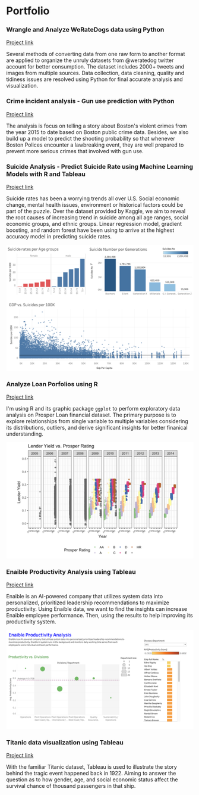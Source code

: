 # Portfolio

### Wrangle and Analyze WeRateDogs data using Python
[Project link](https://nbviewer.jupyter.org/github/katiethaoha/Python-wrangle-and-analyze-Twitterdataset/blob/master/wrangle_act.ipynb)

Several methods of converting data from one raw form to another format are applied to organize the unruly datasets from @weratedog twitter account for better consumption. The dataset includes 2000+ tweets and images from multiple sources. Data collection, data cleaning, quality and tidiness issues are resolved using Python for final accurate analysis and visualization.


### Crime incident analysis - Gun use prediction with Python
[Project link](https://nbviewer.jupyter.org/github/katiethaoha/crime-indicent-report-with-python/blob/master/Crime-incident-report.ipynb)

The analysis is focus on telling a story about Boston's violent crimes from the year 2015 to date based on Boston public crime data. Besides, we also build up a model to predict the shooting probability so that whenever Boston Polices encounter a lawbreaking event, they are well prepared to prevent more serious crimes that involved with gun use.


### Suicide Analysis - Predict Suicide Rate using Machine Learning Models with R and Tableau
[Project link](https://github.com/katiethaoha/katiethaoha.github.io/blob/master/markdown-files/suicide-models.R)

Suicide rates has been a worrying trends all over U.S. Social economic change, mental health issues, environment or historical factors could be part of the puzzle. Over the dataset provided by Kaggle, we aim to reveal the root causes of increasing trend in suicide among all age ranges, social economic groups, and ethnic groups. Linear regression model, gradient boosting, and random forest have been using to arrive at the highest accuracy model in predicting suicide rates.

![Image of suicide](./images/suicide-rate.png)

### Analyze Loan Porfolios using R
[Project link](https://nbviewer.jupyter.org/github/katiethaoha/Rstudio-ProsperLoan-EDA/blob/master/prosperloan.html)

I'm using R and its graphic package `ggplot` to perform exploratory data analysis on Prosper Loan financial dataset. The primary purpose is to explore relationships from single variable to multiple variables considering its distributions, outliers, and derive significant insights for better finanical understanding.

![Image of prosperloan](./images/prosperloan.png)

### Enaible Productivity Analysis using Tableau
[Project link](https://public.tableau.com/profile/katieha#!/vizhome/EnaibleAnalysis/Dashboard)

Enaible is an AI-powered company that utilizes system data into personalized, prioritized leadership recommendations to maximize productivity. Using Enaible data, we want to find the insights can increase Enaible employee performance. Then, using the results to help improving its productivity system.

![Image of enaible](./images/Enaible.png)

### Titanic data visualization using Tableau
[Project link](https://public.tableau.com/profile/thao1267#!/vizhome/Titanic-feedback/Titanic-Story)

With the familiar Titanic dataset, Tableau is used to illustrate the story behind the tragic event happened back in 1922. Aiming to answer the question as to how gender, age, and social economic status affect the survival chance of thousand passengers in that ship.
